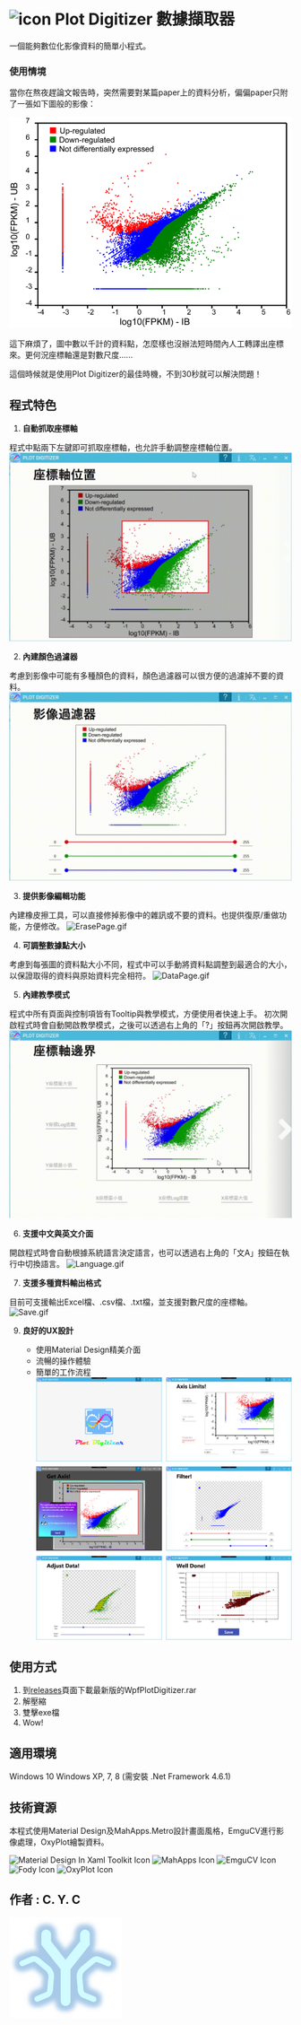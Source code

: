 #  <img src="https://raw.githubusercontent.com/alex1392/WpfPlotDigitizer/master/WpfPlotDigitizer/app/resources/icon_digitizer.ico" alt="icon" width="50"/> Plot Digitizer 數據擷取器

一個能夠數位化影像資料的簡單小程式。

### 使用情境

當你在熬夜趕論文報告時，突然需要對某篇paper上的資料分析，偏偏paper只附了一張如下圖般的影像：

![Demo Data](https://raw.githubusercontent.com/alex1392/WpfPlotDigitizer/master/Images/DemoData.png)

這下麻煩了，圖中數以千計的資料點，怎麼樣也沒辦法短時間內人工轉譯出座標來。更何況座標軸還是對數尺度......

這個時候就是使用Plot Digitizer的最佳時機，不到30秒就可以解決問題！

## 程式特色
1. **自動抓取座標軸**

程式中點兩下左鍵即可抓取座標軸，也允許手動調整座標軸位置。
![AutoGetAxis.gif](https://raw.githubusercontent.com/alex1392/WpfPlotDigitizer/master/Images/AxisPageDemo.gif)

2. **內建顏色過濾器**

考慮到影像中可能有多種顏色的資料，顏色過濾器可以很方便的過濾掉不要的資料。
![FilterPage.gif](https://raw.githubusercontent.com/alex1392/WpfPlotDigitizer/master/Images/FilterPageDemo.gif)

3. **提供影像編輯功能**

內建橡皮擦工具，可以直接修掉影像中的雜訊或不要的資料。也提供復原/重做功能，方便修改。
![ErasePage.gif](https://raw.githubusercontent.com/alex1392/WpfPlotDigitizer/master/Images/ErasePageDemo.gif)

4. **可調整數據點大小**

考慮到每張圖的資料點大小不同，程式中可以手動將資料點調整到最適合的大小，以保證取得的資料與原始資料完全相符。
![DataPage.gif](https://raw.githubusercontent.com/alex1392/WpfPlotDigitizer/master/Images/DataPageDemo.gif)

5. **內建教學模式**

程式中所有頁面與控制項皆有Tooltip與教學模式，方便使用者快速上手。
初次開啟程式時會自動開啟教學模式，之後可以透過右上角的「?」按鈕再次開啟教學。
![Tutorial.gif](https://raw.githubusercontent.com/alex1392/WpfPlotDigitizer/master/Images/TutorialDemo.gif)

6. **支援中文與英文介面**

開啟程式時會自動根據系統語言決定語言，也可以透過右上角的「文A」按鈕在執行中切換語言。
![Language.gif](https://raw.githubusercontent.com/alex1392/WpfPlotDigitizer/master/Images/LangDemo.gif)

7. **支援多種資料輸出格式**

目前可支援輸出Excel檔、.csv檔、.txt檔，並支援對數尺度的座標軸。
![Save.gif](https://raw.githubusercontent.com/alex1392/WpfPlotDigitizer/master/Images/SavePageDemo.gif)

9. **良好的UX設計**

	* 使用Material Design精美介面
	* 流暢的操作體驗
	* 簡單的工作流程
![Demo Image](https://raw.githubusercontent.com/alex1392/WpfPlotDigitizer/master/Images/DemoImages.png)

## 使用方式

1. 到[releases](https://github.com/alex1392/WpfPlotDigitizer/releases)頁面下載最新版的WpfPlotDigitizer.rar
2. 解壓縮
3. 雙擊exe檔
4. Wow! 

## 適用環境

Windows 10 
Windows XP, 7, 8 (需安裝 .Net Framework 4.6.1)

## 技術資源

本程式使用Material Design及MahApps.Metro設計畫面風格，EmguCV進行影像處理，OxyPlot繪製資料。

<img src="https://raw.githubusercontent.com/MaterialDesignInXAML/MaterialDesignInXamlToolkit/master/web/images/MD4XAML64.png" alt="Material Design In Xaml Toolkit Icon" width="50"/> <img src="https://user-images.githubusercontent.com/658431/30968270-0e3a855e-a45f-11e7-862b-8d92ebd301ad.png" alt="MahApps Icon" width="50"/> <img src="https://avatars2.githubusercontent.com/u/2035816?s=460&v=4" alt="EmguCV Icon" width="50"/> <img src="https://avatars3.githubusercontent.com/u/3250496?s=200&v=4" alt="Fody Icon" width="50"/> <img src="https://avatars3.githubusercontent.com/u/8432466?s=200&v=4" alt="OxyPlot Icon" width="50"/> 

## 作者 : C. Y. C

<img src="https://raw.githubusercontent.com/alex1392/WpfPlotDigitizer/master/WpfPlotDigitizer/app/resources/icon_cyc.png" alt="cyc icon" width="200"/>  


